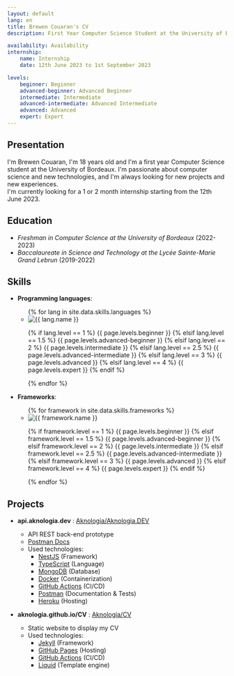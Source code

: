 ```yaml
---
layout: default
lang: en
title: Brewen Couaran's CV
description: First Year Computer Science Student at the University of Bordeaux

availability: Availability
internship:
    name: Internship
    date: 12th June 2023 to 1st September 2023

levels:
    beginner: Beginner
    advanced-beginner: Advanced Beginner
    intermediate: Intermediate
    advanced-intermediate: Advanced Intermediate
    advanced: Advanced
    expert: Expert
---
```

## Presentation
I'm Brewen Couaran, I'm 18 years old and I'm a first year Computer Science student at the University of Bordeaux.
I'm passionate about computer science and new technologies, and I'm always looking for new projects and new experiences.<br>
I'm currently looking for a 1 or 2 month internship starting from the 12th June 2023.
## Education
* _Freshman in Computer Science at the University of Bordeaux_ (2022-2023)
* _Baccalaureate in Science and Technology at the Lycée Sainte-Marie Grand Lebrun_ (2019-2022)

## Skills
<ul>
<li>
    <p class="subtitle"><strong>Programming languages</strong>:</p>
    <ul>
        {% for lang in site.data.skills.languages %}
        <li class="skill">
            <img
                src="https://img.shields.io/badge/-{{ lang.name }}-{{ lang.color }}?logo={{ lang.slug }}&logoColor={{ lang.font_color }}"
                alt="{{ lang.name }}"
            />
            <p>
                {% if lang.level == 1 %}
                    {{ page.levels.beginner }}
                {% elsif lang.level == 1.5 %}
                    {{ page.levels.advanced-beginner }}
                {% elsif lang.level == 2 %}
                    {{ page.levels.intermediate }}
                {% elsif lang.level == 2.5 %}
                    {{ page.levels.advanced-intermediate }}
                {% elsif lang.level == 3 %}
                    {{ page.levels.advanced }}
                {% elsif lang.level == 4 %}
                    {{ page.levels.expert }}
                {% endif %}
            </p>
        </li>
        {% endfor %}
    </ul>
</li>
<li>
    <p class="subtitle"><strong>Frameworks</strong>:</p>
    <ul>
        {% for framework in site.data.skills.frameworks %}
        <li class="skill">
            <img
                src="https://img.shields.io/badge/-{{ framework.name }}-{{ framework.color }}?logo={{ framework.slug }}&logoColor={{ framework.font_color }}"
                alt="{{ framework.name }}"
            />
            <p>
                {% if framework.level == 1 %}
                    {{ page.levels.beginner }}
                {% elsif framework.level == 1.5 %}
                    {{ page.levels.advanced-beginner }}
                {% elsif framework.level == 2 %}
                    {{ page.levels.intermediate }}
                {% elsif framework.level == 2.5 %}
                    {{ page.levels.advanced-intermediate }}
                {% elsif framework.level == 3 %}
                    {{ page.levels.advanced }}
                {% elsif framework.level == 4 %}
                    {{ page.levels.expert }}
                {% endif %}
            </p>
        </li>
        {% endfor %}
    </ul>
</li>
</ul>

## Projects
  * **api.aknologia.dev** : [Aknologia/Aknologia.DEV](https://github.com/Aknologia/Aknologia.DEV)
    * API REST back-end prototype
    * [Postman Docs](https://documenter.getpostman.com/view/19755036/UVkvKYV5)
    * Used technologies:
      * [NestJS](https://nestjs.com/) (Framework)
      * [TypeScript](https://www.typescriptlang.org/) (Language)
      * [MongoDB](https://www.mongodb.com/) (Database)
      * [Docker](https://www.docker.com/) (Containerization)
      * [GitHub Actions](https://github.com/features/actions) (CI/CD)
      * [Postman](https://www.postman.com/) (Documentation & Tests)
      * [Heroku](https://www.heroku.com/) (Hosting)

  * **aknologia.github.io/CV** : [Aknologia/CV](https://github.com/Aknologia/CV)
    * Static website to display my CV
    * Used technologies:
      * [Jekyll](https://jekyllrb.com/) (Framework)
      * [GitHub Pages](https://pages.github.com/) (Hosting)
      * [GitHub Actions](https://github.com/features/actions) (CI/CD)
      * [Liquid](https://shopify.github.io/liquid/) (Template engine)